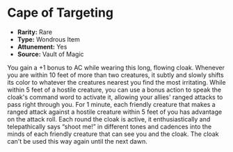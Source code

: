 # Cape of Targeting

- **Rarity:** Rare
- **Type:** Wondrous Item
- **Attunement:** Yes
- **Source:** Vault of Magic

You gain a +1 bonus to AC while wearing this long, flowing cloak. Whenever you are within 10 feet of more than two creatures, it subtly and slowly shifts its color to whatever the creatures nearest you find the most irritating. While within 5 feet of a hostile creature, you can use a bonus action to speak the cloak's command word to activate it, allowing your allies' ranged attacks to pass right through you. For 1 minute, each friendly creature that makes a ranged attack against a hostile creature within 5 feet of you has advantage on the attack roll. Each round the cloak is active, it enthusiastically and telepathically says “shoot me!” in different tones and cadences into the minds of each friendly creature that can see you and the cloak. The cloak can't be used this way again until the next dawn.
